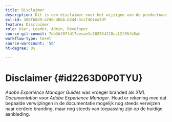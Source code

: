 ```yaml
---
title: Disclaimer
description: Dit is een disclaimer voor het wijzigen van de productnaam van XML Documentation voor Adobe Experience Manager in AEM Guides
exl-id: 388fb8d9-a7d0-4bbb-b244-4ccf461eafdf
feature: Disclaimer
role: User, Leader, Admin, Developer
source-git-commit: 7db3df07fd17eecae1c502554118ca12f95fb5ab
workflow-type: tm+mt
source-wordcount: '56'
ht-degree: 0%

---
```


# Disclaimer {#id2263D0P0TYU}

*Adobe Experience Manager Guides* was vroeger branded als *XML Documentation voor Adobe Experience Manager*. Houd er rekening mee dat bepaalde verwijzingen in de documentatie mogelijk nog steeds verwijzen naar eerdere branding, maar nog steeds van toepassing zijn op de huidige aanbieding.
